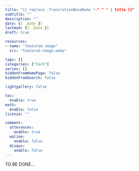 ```yaml
---
title: "{{ replace .TranslationBaseName "-" " " | title }}"
subtitle: ""
description: ""
date: {{ .Date }}
lastmod: {{ .Date }}
draft: true

resources:
- name: "featured-image"
  src: "featured-image.webp"

tags: []
categories: ["tech"]
series: []
hiddenFromHomePage: false
hiddenFromSearch: false

lightgallery: false

toc:
  enable: true
math:
  enable: false
license: ""

comment:
  utterances:
    enable: true
  waline:
    enable: false
  disqus:
    enable: false
---
```


TO BE DONE...
